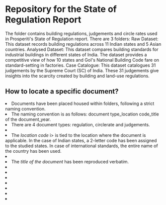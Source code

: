 # Repository for the State of Regulation Report
The folder contains building regulations, judgements and circle rates used in Prosperiti's State of Regulation report.
There are 3 folders:
Raw Dataset: This dataset records building regulations across 11 Indian states and 5 Asian countries.
Analysed Dataset: This dataset compares building standards for industrial buildings in different states of India. The dataset provides a competitive view of how 10 states and GoI's National Building Code fare on standard-setting in factories.
Case Catalogue: This dataset catalogues 31 judgements by the Supreme Court (SC) of India. These 31 judgements give insights into the scarcity created by building and land-use regulations.

## How to locate a specific document?
<li> Documents have been placed housed within folders, following a strict naming convention. </li>
<li> The naming convention is as follows: document type_location code_title of the document_year. </li>
<li> There are 4 document types: regulation, circlerate and judgements. <li>
<li> The <i> location code </i>i> is tied to the location where the document is applicable. In the case of Indian states, a 2-letter code has been assigned to the studied states. In case of international standards, the entire name of the country has been used.<li>
<li> The <i>title of the document</i> has been reproduced verbatim.<li> 
<li> <li> 
<li> <li> 
<li> <li> 
